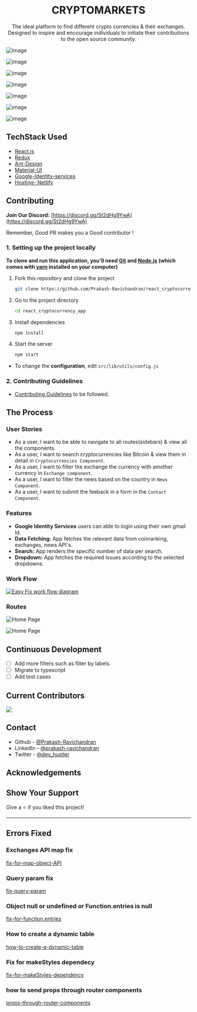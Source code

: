 <h1 align="center">
CRYPTOMARKETS
</h1>

<p align="center">
  The ideal platform to find different crypto currencies & their exchanges. <br /> Designed to inspire and encourage individuals to initiate their contributions to the open source community.
</p>

![image](https://github.com/Prakash-Ravichandran/react_cryptocurrency_app/assets/74542543/4d5dc469-5158-479d-9f67-fc4f045a27f2)


![image](https://github.com/Prakash-Ravichandran/react_cryptocurrency_app/assets/74542543/6e8cc066-f828-4b38-ac05-fbc51e8080b1)

![image](https://github.com/Prakash-Ravichandran/react_cryptocurrency_app/assets/74542543/d424a546-aa37-4faf-8cd2-af71703714d8)

![image](https://github.com/Prakash-Ravichandran/react_cryptocurrency_app/assets/74542543/48b7ee63-63fa-4cf3-85ee-392deeb16469)

![image](https://github.com/Prakash-Ravichandran/react_cryptocurrency_app/assets/74542543/aa110bc5-d41e-4162-b8be-39c0ba0c3aa3)

![image](https://github.com/Prakash-Ravichandran/react_cryptocurrency_app/assets/74542543/138907cb-0e62-4bf5-85c5-cb5631b81a76)



![image](https://github.com/Prakash-Ravichandran/react_cryptocurrency_app/assets/74542543/aa110bc5-d41e-4162-b8be-39c0ba0c3aa3)


## TechStack Used

- [React.js](https://react.dev/)
- [Redux](https://redux-toolkit.js.org/rtk-query/overview)
- [Ant-Design](https://ant.design/)
- [Material-UI](https://mui.com/material-ui/)
- [Google-Identity-services](https://console.cloud.google.com/apis/credentials/oauthclient/728562345073-fkrij7aekj2h2qgqjgsro44cjsovi4oi.apps.googleusercontent.com?authuser=1&project=react-cryptoapp)
- [Hosting- Netlify](https://www.netlify.com/)

## Contributing

**Join Our Discord:** [https://discord.gg/St2dHg9YwA](https://discord.gg/St2dHg9YwA)

Remember, Good PR makes you a Good contributor !

### 1. Setting up the project locally

**To clone and run this application, you'll need [Git](https://git-scm.com) and [Node.js](https://nodejs.org/en/download/) (which comes with [yarn](https://yarnpkg.com) installed on your computer)**

1. Fork this repository and clone the project

   ```bash
   git clone https://github.com/Prakash-Ravichandran/react_cryptocurrency_app
   ```

2. Go to the project directory

   ```bash
   cd react_cryptocurrency_app
   ```

3. Install dependencies

   ```bash
   npm install
   ```

4. Start the server

   ```bash
   npm start
   ```

- To change the **configuration**, edit `src/lib/utils/config.js`

### 2. Contributing Guidelines

- [Contributing Guidelines](/CONTRIBUTING.md) to be followed.

## The Process

### User Stories

- As a user, I want to be able to navigate to all routes(sidebars) & view all the components.
- As a user, I want to search cryptocurrencies like Bitcoin & view them in detail in `Cryptocurrencies Component`.
- As a user, I want to filter the exchange the currency with amother currency in `Exchange component`.
- As a user, I want to filter the news based on the country in `News Component`.
- As a user, I want to submit the feeback in a form in the `Contact Component`.

### Features

- **Google Identity Services** users can able to login using their own gmail Id.
- **Data Fetching:** App fetches the relevant data from coinranking, exchanges, news API's.
- **Search:** App renders the specific number of data per search.
- **Dropdown:** App fetches the required issues according to the selected dropdowns.

### Work Flow

[![Easy Fix work flow diagram](https://user-images.githubusercontent.com/68834718/258657790-fd1b7ba5-2171-4b51-b49a-afefaa68b9c5.png)](https://lucid.app/lucidchart/e6e01616-e79e-4819-bc64-a23cbbe53944/edit?viewport_loc=-412%2C-279%2C2727%2C1582%2C0_0&invitationId=inv_f6a6111b-2916-409c-8bb6-53ce6a182e44)

### Routes

![Home Page](/images/Home_Screen.png?raw=true "Optional Title")

![Home Page](/relative/path/to/img.jpg?raw=true "Optional Title")

## Continuous Development

- [ ] Add more filters such as filter by labels.
- [ ] Migrate to typescript
- [ ] Add test cases

## Current Contributors

<a href="https://github.com/Prakash-Ravichandran/react_cryptocurrency_app/graphs/contributors">
  <img src="https://contrib.rocks/image?repo=Prakash-Ravichandran/react_cryptocurrency_app" />
</a>

## Contact

- Github - [@Prakash-Ravichandran](https://github.com/Prakash-Ravichandran)
- LinkedIn - [@prakash-ravichandran](https://www.linkedin.com/in/prakash-ravichandran/)
- Twitter - [@dev_hustler](https://twitter.com/dev_hustler)

## Acknowledgements

## Show Your Support

Give a ⭐️ if you liked this project!

---

## Errors Fixed

### Exchanges API map fix

[fix-for-map-object-API](https://stackoverflow.com/questions/40803828/how-can-i-map-through-an-object-in-reactjs)

### Query param fix

[fix-query-param](https://stackoverflow.com/questions/68158110/redux-toolkit-rtk-query-sending-query-parameters)

### Object null or undefined or Function.entries is null

[fix-for-function.entries](https://stackoverflow.com/questions/29721205/how-to-resolve-typeerror-cannot-convert-undefined-or-null-to-object)

### How to create a dynamic table

[how-to-create-a-dynamic-table](https://youtu.be/Z3NBh_PzGDU?si=5OXeHoZUOYhNRpzR)

### Fix for makeStyles dependecy

[fix-for-makeStyles-dependency](https://stackoverflow.com/questions/69366234/uncaught-error-material-ui-makestyles-is-not-longer-exported-from-mui-materia)

### how to send props through router components

[props-through-router-components](https://ui.dev/react-router-pass-props-to-components)

